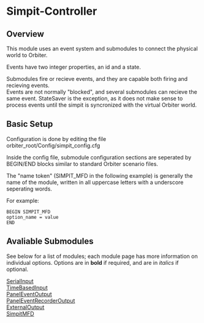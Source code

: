 Simpit-Controller
=================
Overview
--------
This module uses an event system and submodules to connect the physical
world to Orbiter.  

Events have two integer properties, an id and a state.

Submodules fire or recieve events, and they are capable both firing and recieving events.  
Events are not normally "blocked", and several submodules can recieve the same event.
StateSaver is the exception, as it does not make sense to process events until the simpit 
is syncronized with the virtual Orbiter world.

Basic Setup
-----------
Configuration is done by editing the file orbiter_root/Config/simpit_config.cfg

Inside the config file, submodule configuration sections are seperated by BEGIN/END blocks
similar to standard Orbiter scenario files.  

The "name token" (SIMPIT_MFD in the following example) is generally the name of the module,
written in all uppercase letters with a underscore seperating words.

For example:
```
BEGIN SIMPIT_MFD
option_name = value
END
```
Avaliable Submodules
---------------------
See below for a list of modules; each module page has more information on individual options.
Options are in **bold** if required, and are in *italics* if optional.

[SerialInput](./SerialInput.md)  
[TimeBasedInput](./TimeBasedInput.md)  
[PanelEventOutput](./TimeEventOutput.md)  
[PanelEventRecorderOutput](./PanelEventRecorderOutput.md)  
[ExternalOutput](./ExternalOutput.md)  
[SimpitMFD](./SimpitMFD.md)  
